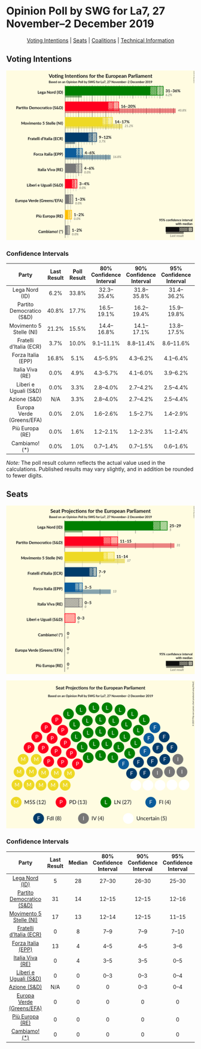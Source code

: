 # Opinion Poll by SWG for La7, 27 November–2 December 2019

<p align="center"><a href="#voting-intentions">Voting Intentions</a> | <a href="#seats">Seats</a> | <a href="#coalitions">Coalitions</a> | <a href="#technical-information">Technical Information</a></p>

## Voting Intentions

![Graph with voting intentions not yet produced](2019-12-02-SWG.png "Voting Intentions")

### Confidence Intervals

| Party | Last Result | Poll Result | 80% Confidence Interval | 90% Confidence Interval | 95% Confidence Interval | 99% Confidence Interval |
|:-----:|:-----------:|:-----------:|:-----------------------:|:-----------------------:|:-----------------------:|:-----------------------:|
| Lega Nord (ID) | 6.2% | 33.8% | 32.3–35.4% |31.8–35.8% |31.4–36.2% |30.7–37.0% |
| Partito Democratico (S&D) | 40.8% | 17.7% | 16.5–19.1% |16.2–19.4% |15.9–19.8% |15.3–20.4% |
| Movimento 5 Stelle (NI) | 21.2% | 15.5% | 14.4–16.8% |14.1–17.1% |13.8–17.5% |13.2–18.1% |
| Fratelli d’Italia (ECR) | 3.7% | 10.0% | 9.1–11.1% |8.8–11.4% |8.6–11.6% |8.2–12.2% |
| Forza Italia (EPP) | 16.8% | 5.1% | 4.5–5.9% |4.3–6.2% |4.1–6.4% |3.8–6.8% |
| Italia Viva (RE) | 0.0% | 4.9% | 4.3–5.7% |4.1–6.0% |3.9–6.2% |3.7–6.6% |
| Liberi e Uguali (S&D) | 0.0% | 3.3% | 2.8–4.0% |2.7–4.2% |2.5–4.4% |2.3–4.7% |
| Azione (S&D) | N/A | 3.3% | 2.8–4.0% |2.7–4.2% |2.5–4.4% |2.3–4.7% |
| Europa Verde (Greens/EFA) | 0.0% | 2.0% | 1.6–2.6% |1.5–2.7% |1.4–2.9% |1.2–3.1% |
| Più Europa (RE) | 0.0% | 1.6% | 1.2–2.1% |1.2–2.3% |1.1–2.4% |0.9–2.6% |
| Cambiamo! (*) | 0.0% | 1.0% | 0.7–1.4% |0.7–1.5% |0.6–1.6% |0.5–1.9% |

*Note:* The poll result column reflects the actual value used in the calculations. Published results may vary slightly, and in addition be rounded to fewer digits.

## Seats

![Graph with seats not yet produced](2019-12-02-SWG-seats.png "Seats")

![Graph with seating plan not yet produced](2019-12-02-SWG-seating-plan.png "Seating Plan")

### Confidence Intervals

| Party | Last Result | Median | 80% Confidence Interval | 90% Confidence Interval | 95% Confidence Interval | 99% Confidence Interval |
|:-----:|:-----------:|:------:|:-----------------------:|:-----------------------:|:-----------------------:|:-----------------------:|
| <a href="#lega-nord-(id)">Lega Nord (ID)</a> | 5 | 28 | 27–30 |26–30 |25–30 |25–32 |
| <a href="#partito-democratico-(s&d)">Partito Democratico (S&D)</a> | 31 | 14 | 12–15 |12–15 |12–16 |11–16 |
| <a href="#movimento-5-stelle-(ni)">Movimento 5 Stelle (NI)</a> | 17 | 13 | 12–14 |12–15 |11–15 |11–15 |
| <a href="#fratelli-d’italia-(ecr)">Fratelli d’Italia (ECR)</a> | 0 | 8 | 7–9 |7–9 |7–10 |7–10 |
| <a href="#forza-italia-(epp)">Forza Italia (EPP)</a> | 13 | 4 | 4–5 |4–5 |3–6 |0–6 |
| <a href="#italia-viva-(re)">Italia Viva (RE)</a> | 0 | 4 | 3–5 |3–5 |0–5 |0–6 |
| <a href="#liberi-e-uguali-(s&d)">Liberi e Uguali (S&D)</a> | 0 | 0 | 0–3 |0–3 |0–4 |0–4 |
| <a href="#azione-(s&d)">Azione (S&D)</a> | N/A | 0 | 0 |0–3 |0–4 |0–4 |
| <a href="#europa-verde-(greens/efa)">Europa Verde (Greens/EFA)</a> | 0 | 0 | 0 |0 |0 |0 |
| <a href="#più-europa-(re)">Più Europa (RE)</a> | 0 | 0 | 0 |0 |0 |0 |
| <a href="#cambiamo!-(*)">Cambiamo! (*)</a> | 0 | 0 | 0 |0 |0 |0 |

